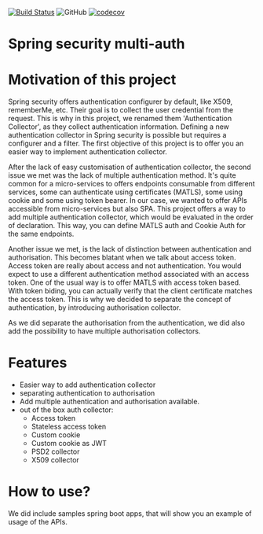 [![Build Status](https://img.shields.io/endpoint.svg?url=https%3A%2F%2Factions-badge.atrox.dev%2Fopenbanking4-dev%2Fspring-security-multi-auth%2Fbadge%3Fref%3Dmaster&style=flat)](https://actions-badge.atrox.dev/openbanking4-dev/spring-security-multi-auth/goto?ref=master)
![GitHub](https://img.shields.io/github/license/openbanking4-dev/spring-security-multi-auth)
[![codecov](https://codecov.io/gh/openbanking4-dev/spring-security-multi-auth/branch/master/graph/badge.svg)](https://codecov.io/gh/openbanking4-dev/spring-security-multi-auth)

Spring security multi-auth 
========================

# Motivation of this project

Spring security offers authentication configurer by default, like X509, rememberMe, etc.
Their goal is to collect the user credential from the request. This is why in this project, we renamed them
'Authentication Collector', as they collect authentication information.
Defining a new authentication collector in Spring security is possible but requires a configurer and a filter.
The first objective of this project is to offer you an easier way to implement authentication collector.

After the lack of easy customisation of authentication collector, the second issue we met was the lack of multiple authentication method.
It's quite common for a micro-services to offers endpoints consumable from different services, some can authenticate using certificates (MATLS),
some using cookie and some using token bearer.
In our case, we wanted to offer APIs accessible from micro-services but also SPA.
This project offers a way to add multiple authentication collector, which would be evaluated in the order of declaration.
This way, you can define MATLS auth and Cookie Auth for the same endpoints.

Another issue we met, is the lack of distinction between authentication and authorisation. This becomes blatant when we talk about access token.
Access token are really about access and not authentication. You would expect to use a different authentication method associated with an access token.
One of the usual way is to offer MATLS with access token based. With token biding, you can actually verify that the client certificate matches the access token.
This is why we decided to separate the concept of authentication, by introducing authorisation collector.

As we did separate the authorisation from the authentication, we did also add the possibility to have multiple authorisation collectors.

# Features

* Easier way to add authentication collector
* separating authentication to authorisation
* Add multiple authentication and authorisation available.
* out of the box auth collector:
    * Access token
    * Stateless access token
    * Custom cookie
    * Custom cookie as JWT
    * PSD2 collector
    * X509 collector
    
    
 #  How to use?
 
 We did include samples spring boot apps, that will show you an example of usage of the APIs.